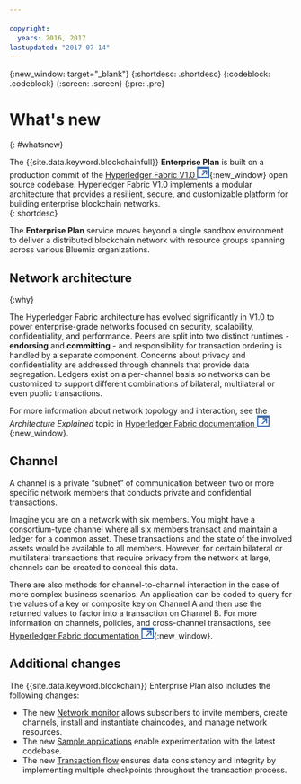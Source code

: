```yaml
---

copyright:
  years: 2016, 2017
lastupdated: "2017-07-14"
---
```


{:new_window: target="_blank"}
{:shortdesc: .shortdesc}
{:codeblock: .codeblock}
{:screen: .screen}
{:pre: .pre}


# What's new
{: #whatsnew}

The {{site.data.keyword.blockchainfull}} **Enterprise Plan** is built on a production commit of the [Hyperledger Fabric V1.0 ![External link icon](images/external_link.svg "External link icon")](https://www.hyperledger.org/){:new_window} open source codebase. Hyperledger Fabric V1.0 implements a modular architecture that provides a resilient, secure, and customizable platform for building enterprise blockchain networks.  
{: shortdesc}

The **Enterprise Plan** service moves beyond a single sandbox environment to deliver a distributed blockchain network with resource groups spanning across various Bluemix organizations.

## Network architecture
{:why}

The Hyperledger Fabric architecture has evolved significantly in V1.0 to power enterprise-grade networks focused on security, scalability, confidentiality, and performance. Peers are split into two distinct runtimes - **endorsing** and **committing** - and responsibility for transaction ordering is handled by a separate component. Concerns about privacy and confidentiality are addressed through channels that provide data segregation. Ledgers exist on a per-channel basis so networks can be customized to support different combinations of bilateral, multilateral or even public transactions.

For more information about network topology and interaction, see the *Architecture Explained* topic in [Hyperledger Fabric documentation ![External link icon](images/external_link.svg "External link icon")](http://hyperledger-fabric.readthedocs.io/en/latest/){:new_window}.

## Channel

A channel is a private “subnet” of communication between two or more specific network members that conducts private and confidential transactions. 

Imagine you are on a network with six members. You might have a consortium-type channel where all six members transact and maintain a ledger for a common asset. These transactions and the state of the involved assets would be available to all members. However, for certain bilateral or multilateral transactions that require privacy from the network at large, channels can be created to conceal this data.  

There are also methods for channel-to-channel interaction in the case of more complex business scenarios. An application can be coded to query for the values of a key or composite key on Channel A and then use the returned values to factor into a transaction on Channel B. For more information on channels, policies, and cross-channel transactions, see [Hyperledger Fabric documentation ![External link icon](images/external_link.svg "External link icon")](http://hyperledger-fabric.readthedocs.io/en/latest/arch-deep-dive.html){:new_window}.

## Additional changes

The {{site.data.keyword.blockchain}} Enterprise Plan also includes the following changes:
* The new [Network monitor](v10_dashboard.html) allows subscribers to invite members, create channels, install and instantiate chaincodes, and manage network resources.
* The new [Sample applications](howto/sample_applications.html) enable experimentation with the latest codebase.
* The new [Transaction flow](reference/v10_fabric.html#transaction-flow) ensures data consistency and integrity by implementing multiple checkpoints throughout the transaction process.
